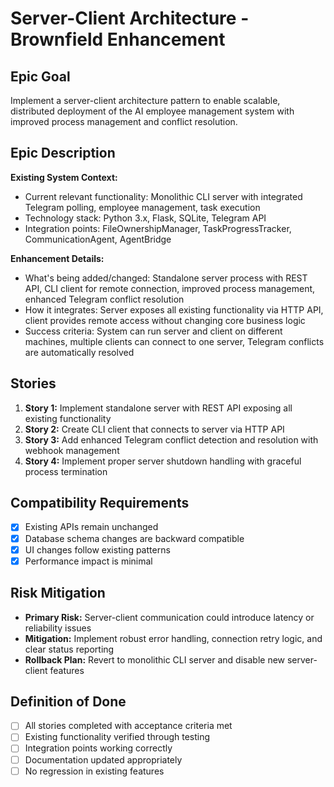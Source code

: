 # Server-Client Architecture - Brownfield Enhancement

## Epic Goal

Implement a server-client architecture pattern to enable scalable, distributed deployment of the AI employee management system with improved process management and conflict resolution.

## Epic Description

**Existing System Context:**

- Current relevant functionality: Monolithic CLI server with integrated Telegram polling, employee management, task execution
- Technology stack: Python 3.x, Flask, SQLite, Telegram API
- Integration points: FileOwnershipManager, TaskProgressTracker, CommunicationAgent, AgentBridge

**Enhancement Details:**

- What's being added/changed: Standalone server process with REST API, CLI client for remote connection, improved process management, enhanced Telegram conflict resolution
- How it integrates: Server exposes all existing functionality via HTTP API, client provides remote access without changing core business logic
- Success criteria: System can run server and client on different machines, multiple clients can connect to one server, Telegram conflicts are automatically resolved

## Stories

1. **Story 1:** Implement standalone server with REST API exposing all existing functionality
2. **Story 2:** Create CLI client that connects to server via HTTP API
3. **Story 3:** Add enhanced Telegram conflict detection and resolution with webhook management
4. **Story 4:** Implement proper server shutdown handling with graceful process termination

## Compatibility Requirements

- [x] Existing APIs remain unchanged
- [x] Database schema changes are backward compatible
- [x] UI changes follow existing patterns
- [x] Performance impact is minimal

## Risk Mitigation

- **Primary Risk:** Server-client communication could introduce latency or reliability issues
- **Mitigation:** Implement robust error handling, connection retry logic, and clear status reporting
- **Rollback Plan:** Revert to monolithic CLI server and disable new server-client features

## Definition of Done

- [ ] All stories completed with acceptance criteria met
- [ ] Existing functionality verified through testing
- [ ] Integration points working correctly
- [ ] Documentation updated appropriately
- [ ] No regression in existing features